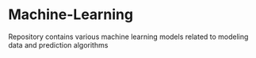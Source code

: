 # Machine-Learning
Repository contains various machine learning models related to modeling data and prediction algorithms
